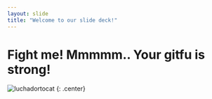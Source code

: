 ```yaml
---
layout: slide
title: "Welcome to our slide deck!"
---
```


# Fight me! Mmmmm.. Your gitfu is strong!

![luchadortocat](https://octodex.github.com/images/luchadortocat.png)
{: .center}

